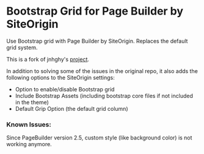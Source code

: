 # Bootstrap Grid for Page Builder by SiteOrigin

Use Bootstrap grid with Page Builder by SiteOrigin. Replaces the default grid system.

This is a fork of jnhghy's [project](https://github.com/nego-solutions/Bootstrap-Grid-for-SiteOrigin-Panels).

In addition to solving some of the issues in the original repo, it also adds the following options to the SiteOrigin settings:
- Option to enable/disable Bootstrap grid
- Include Bootstrap Assets (including bootstrap core files if not included in the theme)
- Default Grip Option (the default grid column)

### Known Issues:
Since PageBuilder version 2.5, custom style (like background color) is not working anymore.
